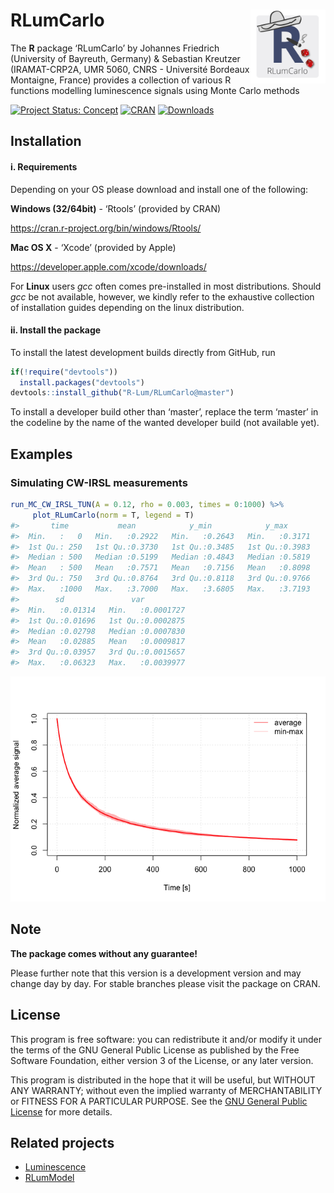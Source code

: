 




<!-- README.md was auto-generated by README.Rmd. Please DO NOT edit by hand!-->

# RLumCarlo <img width=120px src="man/figures/Logo_RLumCarlo.png" align="right" />

The **R** package ‘RLumCarlo’ by Johannes Friedrich (University of
Bayreuth, Germany) & Sebastian Kreutzer (IRAMAT-CRP2A, UMR 5060, CNRS -
Université Bordeaux Montaigne, France) provides a collection of various
R functions modelling luminescence signals using Monte Carlo methods

[![Project Status:
Concept](http://www.repostatus.org/badges/latest/concept.svg)](https://www.repostatus.org/#concept)
[![CRAN](http://www.r-pkg.org/badges/version/RLumCarlo)](https://cran.r-project.org/package=RLumCarlo)
[![Downloads](http://cranlogs.r-pkg.org/badges/grand-total/RLumCarlo)](http://www.r-pkg.org/pkg/RLumCarlo)

## Installation

#### i. Requirements

Depending on your OS please download and install one of the following:

**Windows (32/64bit)** - ‘Rtools’ (provided by CRAN)

<https://cran.r-project.org/bin/windows/Rtools/>

**Mac OS X** - ‘Xcode’ (provided by Apple)

<https://developer.apple.com/xcode/downloads/>

For **Linux** users *gcc* often comes pre-installed in most
distributions. Should *gcc* be not available, however, we kindly refer
to the exhaustive collection of installation guides depending on the
linux distribution.

#### ii. Install the package

To install the latest development builds directly from GitHub, run

``` r
if(!require("devtools"))
  install.packages("devtools")
devtools::install_github("R-Lum/RLumCarlo@master")
```

To install a developer build other than ‘master’, replace the term
‘master’ in the codeline by the name of the wanted developer build
(not available yet).

## Examples

### Simulating CW-IRSL measurements

``` r
run_MC_CW_IRSL_TUN(A = 0.12, rho = 0.003, times = 0:1000) %>%
     plot_RLumCarlo(norm = T, legend = T)
#>       time           mean            y_min            y_max       
#>  Min.   :   0   Min.   :0.2922   Min.   :0.2643   Min.   :0.3171  
#>  1st Qu.: 250   1st Qu.:0.3730   1st Qu.:0.3485   1st Qu.:0.3983  
#>  Median : 500   Median :0.5199   Median :0.4843   Median :0.5819  
#>  Mean   : 500   Mean   :0.7571   Mean   :0.7156   Mean   :0.8098  
#>  3rd Qu.: 750   3rd Qu.:0.8764   3rd Qu.:0.8118   3rd Qu.:0.9766  
#>  Max.   :1000   Max.   :3.7000   Max.   :3.6805   Max.   :3.7193  
#>        sd               var           
#>  Min.   :0.01314   Min.   :0.0001727  
#>  1st Qu.:0.01696   1st Qu.:0.0002875  
#>  Median :0.02798   Median :0.0007830  
#>  Mean   :0.02885   Mean   :0.0009817  
#>  3rd Qu.:0.03957   3rd Qu.:0.0015657  
#>  Max.   :0.06323   Max.   :0.0039977
```

![](man/figures/README-unnamed-chunk-2-1.png)<!-- -->

## Note

**The package comes without any guarantee\!**

Please further note that this version is a development version and may
change day by day. For stable branches please visit the package on CRAN.

## License

This program is free software: you can redistribute it and/or modify it
under the terms of the GNU General Public License as published by the
Free Software Foundation, either version 3 of the License, or any later
version.

This program is distributed in the hope that it will be useful, but
WITHOUT ANY WARRANTY; without even the implied warranty of
MERCHANTABILITY or FITNESS FOR A PARTICULAR PURPOSE. See the [GNU
General Public
License](https://github.com/R-Lum/RLumCarlo/blob/master/LICENSE) for
more details.

## Related projects

  - [Luminescence](https://github.com/R-Lum/Luminescence)
  - [RLumModel](https://github.com/R-Lum/RLumModel)
